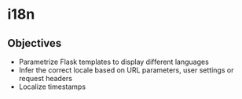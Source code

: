 # i18n

## Objectives

   - Parametrize Flask templates to display different languages
   - Infer the correct locale based on URL parameters, user settings or request headers
   - Localize timestamps
